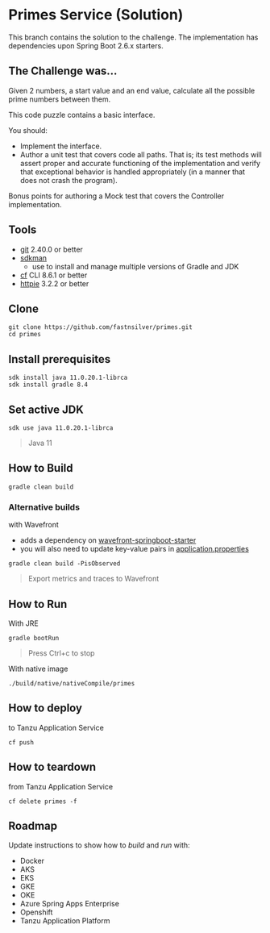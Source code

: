 # Primes Service (Solution)

This branch contains the solution to the challenge.
The implementation has dependencies upon Spring Boot 2.6.x starters.

## The Challenge was...

Given 2 numbers, a start value and an end value, calculate all the possible prime numbers between them.

This code puzzle contains a basic interface.

You should:

* Implement the interface.
* Author a unit test that covers code all paths. That is; its test methods will assert proper and accurate functioning of the implementation and verify that exceptional behavior is handled appropriately (in a manner that does not crash the program).

Bonus points for authoring a Mock test that covers the Controller implementation.


## Tools

* [git](https://git-scm.com/downloads) 2.40.0 or better
* [sdkman](https://sdkman.io)
  * use to install and manage multiple versions of Gradle and JDK
* [cf](https://docs.cloudfoundry.org/cf-cli/install-go-cli.html) CLI 8.6.1 or better
* [httpie](https://httpie.io/) 3.2.2 or better


## Clone

```
git clone https://github.com/fastnsilver/primes.git
cd primes
```


## Install prerequisites

```
sdk install java 11.0.20.1-librca
sdk install gradle 8.4
```


## Set active JDK

```
sdk use java 11.0.20.1-librca
```
> Java 11


## How to Build

```
gradle clean build
```

### Alternative builds

with Wavefront
* adds a dependency on [wavefront-springboot-starter](https://docs.wavefront.com/wavefront_springboot3.html)
* you will also need to update key-value pairs in [application.properties](src/main/resources/application.properties)

```
gradle clean build -PisObserved
```
> Export metrics and traces to Wavefront


## How to Run

With JRE

```
gradle bootRun
```
> Press Ctrl+c to stop

With native image

```
./build/native/nativeCompile/primes
```


## How to deploy

to Tanzu Application Service

```
cf push
```

## How to teardown

from Tanzu Application Service

```
cf delete primes -f
```

## Roadmap

Update instructions to show how to _build_ and _run_ with:

* Docker
* AKS
* EKS
* GKE
* OKE
* Azure Spring Apps Enterprise
* Openshift
* Tanzu Application Platform
